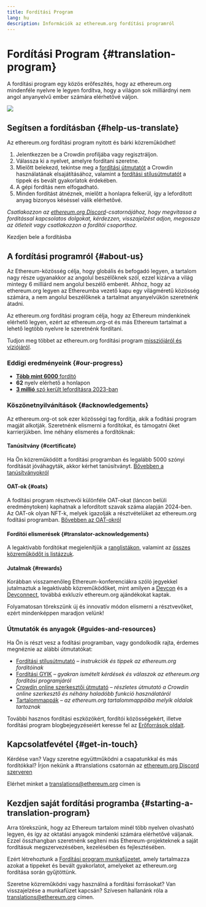 ```yaml
---
title: Fordítási Program
lang: hu
description: Információk az ethereum.org fordítási programról
---
```


# Fordítási Program {#translation-program}

A fordítási program egy közös erőfeszítés, hogy az ethereum.org mindenféle nyelvre le legyen fordítva, hogy a világon sok milliárdnyi nem angol anyanyelvű ember számára elérhetővé váljon.

![](./enterprise-eth.png)

## Segítsen a fordításban {#help-us-translate}

Az ethereum.org fordítási program nyitott és bárki közreműködhet!

1. Jelentkezzen be a Crowdin profiljába vagy regisztráljon.
2. Válassza ki a nyelvet, amelyre fordítani szeretne.
3. Mielőtt belekezd, tekintse meg a [fordítási útmutatót](/contributing/translation-program/how-to-translate/) a Crowdin használatának elsajátításához, valamint a [fordítási stílusútmutatót](/contributing/translation-program/translators-guide/) a tippek és bevált gyakorlatok érdekében.
4. A gépi fordítás nem elfogadható.
5. Minden fordítást átnéznek, mielőtt a honlapra felkerül, így a lefordított anyag bizonyos késéssel válik elérhetővé.

_Csatlakozzon az [ethereum.org Discord](/discord/)-csatornájához, hogy megvitassa a fordítással kapcsolatos dolgokat, kérdezzen, visszajelzést adjon, megossza az ötleteit vagy csatlakozzon a fordítói csoporthoz._

<ButtonLink href="https://crowdin.com/project/ethereum-org/">
  Kezdjen bele a fordításba
</ButtonLink>

## A fordítási programról {#about-us}

Az Ethereum-közösség célja, hogy globális és befogadó legyen, a tartalom nagy része ugyanakkor az angolul beszélőknek szól, ezzel kizárva a világ mintegy 6 milliárd nem angolul beszélő emberét. Ahhoz, hogy az ethereum.org legyen az Ethereumba vezető kapu egy világméretű közösség számára, a nem angolul beszélőknek a tartalmat anyanyelvükön szeretnénk átadni.

Az ethereum.org fordítási program célja, hogy az Ethereum mindenkinek elérhető legyen, ezért az ethereum.org-ot és más Ethereum tartalmat a lehető legtöbb nyelvre le szeretnénk fordítani.

Tudjon meg többet az ethereum.org fordítási program [missziójáról és víziójáról](/contributing/translation-program/mission-and-vision).

### Eddigi eredményeink {#our-progress}

- [**Több mint 6000** fordító](/contributing/translation-program/contributors/)
- **62** nyelv elérhető a honlapon
- [**3 millió** szó került lefordításra 2023-ban](/contributing/translation-program/acknowledgements/)

<TranslationChartImage />

### Köszönetnyilvánítások {#acknowledgements}

Az ethereum.org-ot sok ezer közösségi tag fordítja, akik a fodítási program magját alkotják. Szeretnénk elismerni a fordítókat, és támogatni őket karrierjükben. Íme néhány elismerés a fordítóknak:

#### Tanúsítvány {#certificate}

Ha Ön közreműködött a fordítási programban és legalább 5000 szónyi fordítását jóváhagyták, akkor kérhet tanúsítványt. [Bővebben a tanúsítványokról](/contributing/translation-program/acknowledgements/#certificate)

#### OAT-ok {#oats}

A fodítási program résztvevői különféle OAT-okat (láncon belüli eredménytoken) kaphatnak a lefordított szavak száma alapján 2024-ben. Az OAT-ok olyan NFT-k, melyek igazolják a résztvételüket az ethereum.org fodítási programban. [Bővebben az OAT-okról](/contributing/translation-program/acknowledgements/#oats)

#### Fordítói elismerések {#translator-acknowledgements}

A legaktívabb fordítókat megjelenítjük a [ranglistákon](/contributing/translation-program/acknowledgements/), valamint az [összes közreműködőt is listázzuk](/contributing/translation-program/contributors/).

#### Jutalmak {#rewards}

Korábban visszamenőleg Ethereum-konferenciákra szóló jegyekkel jutalmaztuk a legaktívabb közreműködőket, mint amilyen a [Devcon](https://devcon.org/en/) és a [Devconnect](https://devconnect.org/), továbbá exkluzív ethereum.org ajándékokat kaptak.

Folyamatosan törekszünk új és innovatív módon elismerni a résztvevőket, ezért mindenképpen maradjon velünk!

### Útmutatók és anyagok {#guides-and-resources}

Ha Ön is részt vesz a fodítási programban, vagy gondolkodik rajta, érdemes megnéznie az alábbi útmutatókat:

- [Fordítási stílusútmutató](/contributing/translation-program/translators-guide/) _– instrukciók és tippek az ethereum.org fordítóinak_
- [Fordítási GYIK](/contributing/translation-program/faq/) _– gyakran ismételt kérdések és válaszok az ethereum.org fordítási programjáról_
- [Crowdin online szerkesztői útmutató](https://support.crowdin.com/online-editor/) _– részletes útmutató a Crowdin online szerkesztő és néhány haladóbb funkció használatáról_
- [Tartalommappák](/contributing/translation-program/content-buckets/) _– az ethereum.org tartalommappáiba melyik oldalak tartoznak_

További hasznos fordítási eszközökért, fordítói közösségekért, illetve fordítási program blogbejegyzéseiért keresse fel az [Erőforrások oldalt](/contributing/translation-program/resources/).

## Kapcsolatfevétel {#get-in-touch}

Kérdése van? Vagy szeretne együttműködni a csapatunkkal és más fordítókkal? Írjon nekünk a #translations csatornán az [ethereum.org Discord szerveren](https://discord.gg/ethereum-org)

Elérhet minket a translations@ethereum.org címen is

## Kezdjen saját fordítási programba {#starting-a-translation-program}

Arra törekszünk, hogy az Ethereum tartalom minél több nyelven olvasható legyen, és így az oktatási anyagok mindenki számára elérhetővé váljanak. Ezzel összhangban szeretnénk segíteni más Ethereum-projekteknek a saját fordításuk megszervezésében, kezelésében és fejlesztésében.

Ezért létrehoztunk a [Fordítási program munkafüzetet](/contributing/translation-program/playbook/), amely tartalmazza azokat a tippeket és bevált gyakorlatot, amelyeket az ethereum.org fordítása során gyűjtöttünk.

Szeretne közreműködni vagy használná a fordítási forrásokat? Van visszajelzése a munkafüzet kapcsán? Szívesen hallanánk róla a translations@ethereum.org címen.
